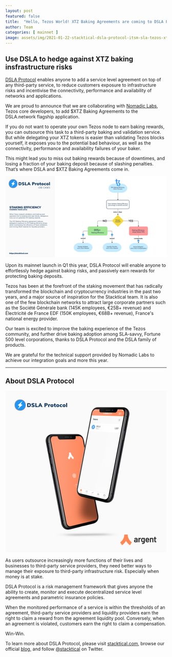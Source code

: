 ```yaml
---
layout: post
featured: false
title:  "Hello, Tezos World! XTZ Baking Agreements are coming to DSLA Protocol"
author: Team
categories: [ mainnet ]
image: assets/img/2021-01-22-stacktical-dsla-protocol-itsm-sla-tezos-xtz-staking-baking-fintech-legaltech-insurtech-defi.jpg
---
```


## Use DSLA to hedge against XTZ baking insfrastructure risks

[DSLA Protocol](https://stacktical.com) enables anyone to add a service level agreement on top of any third-party service, to reduce customers exposure to infrastructure risks and incentivise the connectivity, performance and availability of networks and applications.

We are proud to announce that we are collaborating with [Nomadic Labs](https://www.nomadic-labs.com/), Tezos core developers, to add $XTZ Baking Agreements to the DSLA.network flagship application.

If you do not want to operate your own Tezos node to earn baking rewards, you can outsource this task to a third-party baking and validation service. But while delegating your XTZ tokens is easier than validating Tezos blocks yourself, it exposes you to the potential bad behaviour, as well as the connectivity, performance and availability failures of your baker.  

This might lead you to miss out baking rewards because of downtimes, and losing a fraction of your baking deposit because of slashing penalties. That’s where DSLA and $XTZ Baking Agreements come in.

[![XTZ Baking Efficiency Agreements](/assets/img/dsla-protocol_activities_staking-efficiency_XTZ.png)](https://stacktical.com)

Upon its mainnet launch in Q1 this year, DSLA Protocol will enable anyone to effortlessly hedge against baking risks, and passively earn rewards for protecting baking deposits.

Tezos has been at the forefront of the staking movement that has radically transformed the blockchain and cryptocurrency industries in the past two years, and a major source of inspiration for the Stacktical team. It is also one of the few blockchain networks to attract large corporate partners such as the Société Générale bank (145K employees, €25B+ revenue) and Électricité de France EDF (150K employees, €68B+ revenue), France's national energy provider.

Our team is excited to improve the baking experience of the Tezos community, and further drive baking adoption among SLA-savvy, Fortune 500 level corporations, thanks to DSLA Protocol and the DSLA family of products.

We are grateful for the technical support provided by Nomadic Labs to achieve our integration goals and more this year.

___

## About DSLA Protocol

[![DSLA Token, now on Argent wallet](/assets/img/2020-08-26-dsla-token-available-on-Argent-keyless-wallet-screenshot.jpg)](https://stacktical.com)

As users outsource increasingly more functions of their lives and businesses to third-party service providers, they need better ways to manage their exposure to third-party infrastructure risk. Especially when money is at stake.

DSLA Protocol is a risk management framework that gives anyone the ability to create, monitor and execute decentralized service level agreements and parametric insurance policies.

When the monitored performance of a service is within the thresholds of an agreement, third-party service providers and liquidity providers earn the right to claim a reward from the agreement liquidity pool. Conversely, when an agreement is violated, customers earn the right to claim a compensation. 

Win-Win.

To learn more about DSLA Protocol, please visit [stacktical.com](https://stacktical.com), browse our official [blog](https://blog.stacktical.com), and follow [@stacktical](https://twitter.com/Stacktical) on Twitter.




